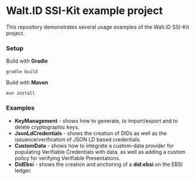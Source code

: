# Walt.ID SSI-Kit example project

This repository demonstrates several usage examples of the Walt.ID SSI-Kit project.

### Setup

Build with **Gradle**

    gradle build

Build with **Maven**

    mvn install

### Examples

- **KeyManagement** - shows how to generate, to import/export and to delete cryptographic keys.
- **JsonLdCredentials** - shows the creation of DIDs as well as the issuance/verification of JSON LD based credentials.
- **CustomData** - shows how to integrate a custom-data provider for populating Verifiable Credentials with data, as well as adding a custom policy for verifying Verifiable Presentations.
- **DidEbsi** - shows the creation and anchoring of a **did:ebsi** on the EBSI ledger.
